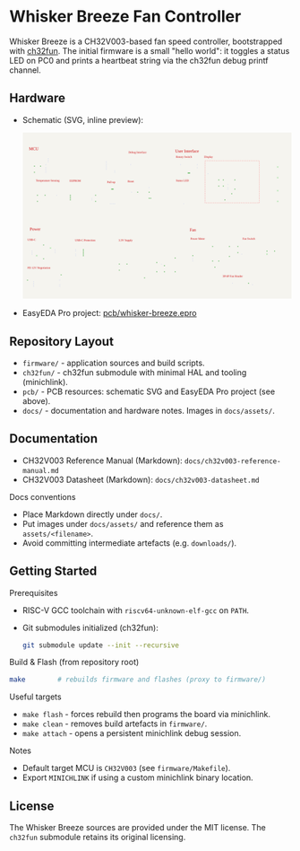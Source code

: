 # Whisker Breeze Fan Controller

Whisker Breeze is a CH32V003-based fan speed controller, bootstrapped with
[ch32fun](https://github.com/cnlohr/ch32fun). The initial firmware is a small
"hello world": it toggles a status LED on PC0 and prints a heartbeat string via
the ch32fun debug printf channel.

## Hardware

- Schematic (SVG, inline preview):

  <img src="pcb/whisker-breeze-sch.svg" alt="Whisker Breeze schematic" width="900" />

- EasyEDA Pro project:
  [pcb/whisker-breeze.epro](pcb/whisker-breeze.epro)

## Repository Layout

- `firmware/` - application sources and build scripts.
- `ch32fun/` - ch32fun submodule with minimal HAL and tooling (minichlink).
- `pcb/` - PCB resources: schematic SVG and EasyEDA Pro project (see above).
- `docs/` - documentation and hardware notes. Images in `docs/assets/`.

## Documentation

- CH32V003 Reference Manual (Markdown): `docs/ch32v003-reference-manual.md`
- CH32V003 Datasheet (Markdown): `docs/ch32v003-datasheet.md`

Docs conventions

- Place Markdown directly under `docs/`.
- Put images under `docs/assets/` and reference them as `assets/<filename>`.
- Avoid committing intermediate artefacts (e.g. `downloads/`).

## Getting Started

Prerequisites

- RISC-V GCC toolchain with `riscv64-unknown-elf-gcc` on `PATH`.
- Git submodules initialized (ch32fun):

  ```sh
  git submodule update --init --recursive
  ```

Build & Flash (from repository root)

```sh
make        # rebuilds firmware and flashes (proxy to firmware/)
```

Useful targets

- `make flash` - forces rebuild then programs the board via minichlink.
- `make clean` - removes build artefacts in `firmware/`.
- `make attach` - opens a persistent minichlink debug session.

Notes

- Default target MCU is `CH32V003` (see `firmware/Makefile`).
- Export `MINICHLINK` if using a custom minichlink binary location.

## License

The Whisker Breeze sources are provided under the MIT license. The `ch32fun`
submodule retains its original licensing.
